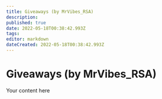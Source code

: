 ```yaml
---
title: Giveaways (by MrVibes_RSA)
description: 
published: true
date: 2022-05-18T00:38:42.993Z
tags: 
editor: markdown
dateCreated: 2022-05-18T00:38:42.993Z
---
```


# Giveaways (by MrVibes_RSA)
Your content here